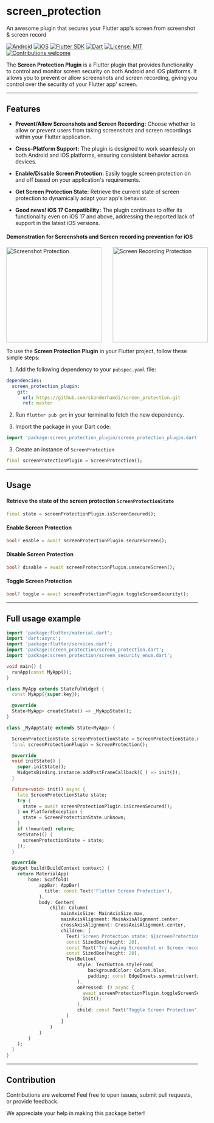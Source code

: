 # screen_protection
An awesome plugin that secures your Flutter app's screen from screenshot &amp; screen record

[![Android](https://img.shields.io/badge/Platform-Android-green.svg)](https://developer.android.com/)
[![iOS](https://img.shields.io/badge/Platform-iOS-blue.svg)](https://developer.apple.com/ios/)
[![Flutter SDK](https://img.shields.io/badge/Flutter-SDK-blue.svg)](https://flutter.dev/)
[![Dart](https://img.shields.io/badge/Dart-Language-blue.svg)](https://dart.dev/)
[![License: MIT](https://img.shields.io/badge/License-MIT-yellow.svg)](https://opensource.org/licenses/MIT)
[![Contributions welcome](https://img.shields.io/badge/Contributions-Welcome-brightgreen.svg)](CONTRIBUTING.md)

The **Screen Protection Plugin** is a Flutter plugin that provides functionality to control and monitor screen security on both Android and iOS platforms. It allows you to prevent or allow screenshots and screen recording, giving you control over the security of your Flutter app' screen.
___

## Features

- **Prevent/Allow Screenshots and Screen Recording:** Choose whether to allow or prevent users from taking screenshots and screen recordings within your Flutter application.

- **Cross-Platform Support:** The plugin is designed to work seamlessly on both Android and iOS platforms, ensuring consistent behavior across devices.

- **Enable/Disable Screen Protection:** Easily toggle screen protection on and off based on your application's requirements.

- **Get Screen Protection State:** Retrieve the current state of screen protection to dynamically adapt your app's behavior.

- **Good news! iOS 17 Compatibility:** The plugin continues to offer its functionality even on iOS 17 and above, addressing the reported lack of support in the latest iOS versions.

#### Demonstration for Screenshots and Screen recording prevention for iOS

<div style="display:flex; justify-content:start;">
  <img style="margin-right: 30px" src="https://i.ibb.co/XksqQWq/flutter-screen-protection-screenshot.gif" alt="Screenshot Protection" width="250"/>
  <img src="https://i.ibb.co/yBdwLW6/flutter-screen-protection-screen-record.gif" alt="Screen Recording Protection" width="250"/>
</div>

To use the **Screen Protection Plugin** in your Flutter project, follow these simple steps:

1. Add the following dependency to your `pubspec.yaml` file:

```yaml
dependencies:
  screen_protection_plugin:
    git: 
      url: https://github.com/skanderhamdi/screen_protection.git
      ref: master
```

2. Run `flutter pub get` in your terminal to fetch the new dependency.

3. Import the package in your Dart code:

```dart
import 'package:screen_protection_plugin/screen_protection_plugin.dart';
```

3. Create an instance of `ScreenProtection`

```dart
final screenProtectionPlugin = ScreenProtection();
```
___

## Usage

#### Retrieve the state of the screen protection `ScreenProtectionState`

```dart
final state = screenProtectionPlugin.isScreenSecured();
```

#### Enable Screen Protection

```dart
bool? enable = await screenProtectionPlugin.secureScreen();
```

#### Disable Screen Protection

```dart
bool? disable = await screenProtectionPlugin.unsecureScreen();
```

#### Toggle Screen Protection

```dart
bool? toggle = await screenProtectionPlugin.toggleScreenSecurity();
```

___

## Full usage example

```dart
import 'package:flutter/material.dart';
import 'dart:async';
import 'package:flutter/services.dart';
import 'package:screen_protection/screen_protection.dart';
import 'package:screen_protection/screen_security_enum.dart';

void main() {
  runApp(const MyApp());
}

class MyApp extends StatefulWidget {
  const MyApp({super.key});

  @override
  State<MyApp> createState() => _MyAppState();
}

class _MyAppState extends State<MyApp> {

  ScreenProtectionState screenProtectionState = ScreenProtectionState.unknown;
  final screenProtectionPlugin = ScreenProtection();

  @override
  void initState() {
    super.initState();
    WidgetsBinding.instance.addPostFrameCallback((_) => init());
  }

  Future<void> init() async {
    late ScreenProtectionState state;
    try {
      state = await screenProtectionPlugin.isScreenSecured();
    } on PlatformException {
      state = ScreenProtectionState.unknown;
    }
    if (!mounted) return;
    setState(() {
      screenProtectionState = state;
    });
  }

  @override
  Widget build(BuildContext context) {
    return MaterialApp(
        home: Scaffold(
            appBar: AppBar(
              title: const Text('Flutter Screen Protection'),
            ),
            body: Center(
                child: Column(
                    mainAxisSize: MainAxisSize.max,
                    mainAxisAlignment: MainAxisAlignment.center,
                    crossAxisAlignment: CrossAxisAlignment.center,
                    children: [
                      Text('Screen Protection state: ${screenProtectionState.name}\n'),
                      const SizedBox(height: 20),
                      const Text('Try making Screenshot or Screen record'),
                      const SizedBox(height: 20),
                      TextButton(
                          style: TextButton.styleFrom(
                              backgroundColor: Colors.blue,
                              padding: const EdgeInsets.symmetric(vertical: 15, horizontal: 25)
                          ),
                          onPressed: () async {
                            await screenProtectionPlugin.toggleScreenSecurity();
                            init();
                          },
                          child: const Text("Toggle Screen Protection", style: TextStyle(color: Colors.white))
                      )
                    ]
                )
            )
        )
    );
  }
}
```
___
## Contribution
Contributions are welcome! Feel free to open issues, submit pull requests, or provide feedback.

We appreciate your help in making this package better!